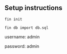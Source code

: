 ## Setup instructions

```fin init```

```fin db import db.sql```

username: admin

password: admin
